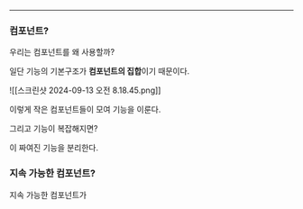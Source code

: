 
---

### 컴포넌트?

우리는 컴포넌트를 왜 사용할까?

일단 기능의 기본구조가 **컴포넌트의 집합**이기 때문이다.

![[스크린샷 2024-09-13 오전 8.18.45.png]]

이렇게 작은 컴포넌트들이 모여 기능을 이룬다.

그리고 기능이 복잡해지면?

이 짜여진 기능을 분리한다.

### 지속 가능한 컴포넌트?

지속 가능한 컴포넌트가 